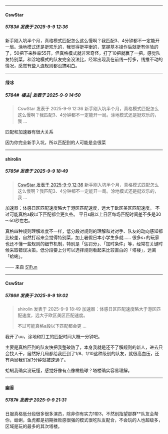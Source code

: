 ﻿
*****

####  CswStar  
##### 5783#       发表于 2025-9-9 12:36

新手刚入坑半个月，真格模式匹配怎么这么慢啊？我匹配3、4分钟都不一定能开一局。涂地模式还是挺欢乐的，我觉得挺平衡的，掌握基本操作后就挺有体验的了，50把下来胜率55开。但真格模式就非常奇怪，打了10把就赢了一把，感觉队友特别菜，和涂地模式的队友完全没法比，经常出现我在前线一打多，线推不动的情况，感觉有些人连规则都没搞明白。


*****

####  绿冰  
##### 5784#         楼主| 发表于 2025-9-9 14:50

<blockquote>CswStar 发表于 2025-9-9 12:36
新手刚入坑半个月，真格模式匹配怎么这么慢啊？我匹配3、4分钟都不一定能开一局。涂地模式还是挺欢乐的，我 ...</blockquote>
匹配和加速器有很大关系

因为你完全新手入坑，所以匹配到的人可能是会很菜


*****

####  shirolin  
##### 5785#       发表于 2025-9-9 18:49

<blockquote><a href="httphttps://stage1st.com/2b/forum.php?mod=redirect&amp;goto=findpost&amp;pid=68394581&amp;ptid=2150634" target="_blank">CswStar 发表于 2025-9-9 12:36</a>
新手刚入坑半个月，真格模式匹配怎么这么慢啊？我匹配3、4分钟都不一定能开一局。涂地模式还是挺欢乐的，我 ...</blockquote>
加速器：体感日区匹配速度略大于港区匹配速度，远大于欧区美区匹配速度。
不过可能真格a段以下匹配都会更久些。
平日s段以上日区每场匹配时间差不多是30～50秒左右。

真格四种规则理解难度不一样，低分段对规则的理解和对对手、队友的动向感知都比较差，自然打起来会觉得特别菜，加上暑假日本小学生多就……
很多s+的玩家也还不懂一些规则的细节机制，特别是「惩罚分」、「加时条件」等，经常在关键时候采取错误决策。低分段要上分可以选择规则看起来比较直白的「塔楼」，远离「蛤蜊」。

—— 来自 [S1Fun](https://s1fun.koalcat.com)


*****

####  CswStar  
##### 5786#       发表于 2025-9-9 19:02

<blockquote>shirolin 发表于 2025-9-9 18:49
加速器：体感日区匹配速度略大于港区匹配速度，远大于欧区美区匹配速度。

不过可能真格a段以下匹配都会更 ...</blockquote>

我开了uu，涂地和打工的匹配时间大概一分钟吧。

主要是真格匹到的队友快把我整破防了，本身我就是还不了解规则的新人，进去只会找人干，居然好几局都给我匹到了1/8、1/10这种级别的队友，就很高血压，还有两局我们家1分钟就被速通了。

蛤蜊我确实没玩懂，感觉好像有点像橄榄球？塔楼确实容易理解。


*****

####  幽香  
##### 5787#       发表于 2025-9-9 21:31

日服真格低分段很多很多演员，除非你有实力1带3，不然别指望那群**队友会帮你，蛤蜊，鱼虎都是初期挫败感很强的模式很吃队友配合，不会玩的人也超级多，区域是玩的最多的其次塔楼。

